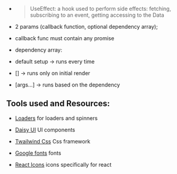 - > UseEffect: a hook used to perform side effects: fetching, subscribing to an event, getting accessing to the Data
-   2 params
  (callback function, optional dependency array);
  - callback func must contain any promise
- dependency array:

- default setup -> runs every time
- [] -> runs only on initial render
- [args...] -> runs based on the dependency




## Tools used and Resources:
- [Loaders](https://cssloaders.github.io/)
  for loaders and spinners

- [Daisy UI](https://daisyui.com/docs/install/)
  UI components
  
- [Twailwind Css](https://tailwindcss.com/)
  Css framework

- [Google fonts](https://fonts.google.com/)
  fonts

- [React Icons](https://react-icons.github.io/react-icons/)
  icons specifically for react 

